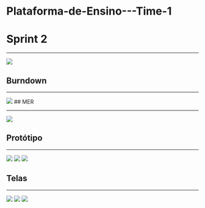 ﻿# Plataforma-de-Ensino---Time-1
 

# Sprint 2
<hr>
<img src="https://i.imgur.com/CF5Ppjo.png">

## Burndown

<hr>
<img src="https://i.imgur.com/um9XMSh.png">
## MER
<hr>
<img src="https://media.discordapp.net/attachments/809534694173573136/822556865698332712/unknown.png?width=671&height=498">

## Protótipo
<hr>
<img src="https://media.discordapp.net/attachments/811312529740922880/825921025052377169/unknown.png?width=1025&height=475">
<img src="https://media.discordapp.net/attachments/811312529740922880/825921160587640892/unknown.png?width=1025&height=474">
<img src="https://media.discordapp.net/attachments/811312529740922880/825921354380738570/unknown.png?width=1025&height=391">

## Telas
<hr>
<img src="https://media.discordapp.net/attachments/811312529740922880/825920237622788166/unknown.png?width=1025&height=490">
<img src="https://media.discordapp.net/attachments/811312529740922880/825920427703795752/unknown.png?width=1025&height=493">
<img src="https://media.discordapp.net/attachments/811312529740922880/825920162922364928/unknown.png?width=1025&height=394">

